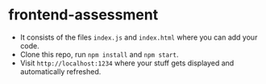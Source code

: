 # frontend-assessment
* It consists of the files `index.js` and `index.html` where you can add your code.
* Clone this repo, run `npm install` and `npm start`.
* Visit `http://localhost:1234` where your stuff gets displayed and automatically refreshed.
